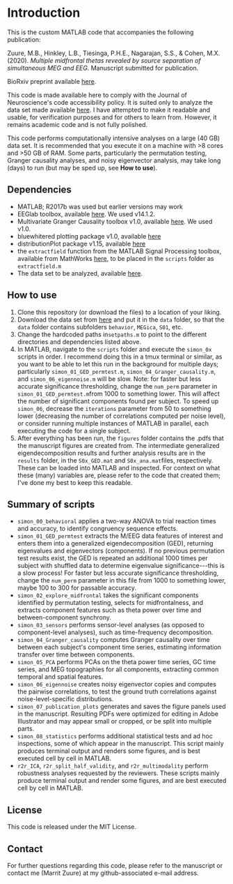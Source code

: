 # Introduction
This is the custom MATLAB code that accompanies the following publication:

Zuure, M.B., Hinkley, L.B., Tiesinga, P.H.E., Nagarajan, S.S., & Cohen, M.X. (2020). _Multiple midfrontal thetas revealed by source separation of simultaneous MEG and EEG._  Manuscript submitted for publication.

BioRxiv preprint available [here](https://www.biorxiv.org/content/10.1101/2020.03.11.987040v1).

This code is made available here to comply with the Journal of Neuroscience's code accessibility policy. It is suited only to analyze the data set made available [here](https://doi.org/10.34973/a21y-3t91). I have attempted to make it readable and usable, for verification purposes and for others to learn from. However, it remains academic code and is not fully polished.

This code performs computationally intensive analyses on a large (40 GB) data set. It is recommended that you execute it on a machine with >8 cores and >50 GB of RAM. Some parts, particularly the permutation testing, Granger causality analyses, and noisy eigenvector analysis, may take long (days) to run (but may be sped up, see **How to use**).

## Dependencies
- MATLAB; R2017b was used but earlier versions may work
- EEGlab toolbox, available [here](https://sccn.ucsd.edu/eeglab/index.php). We used v14.1.2.
- Multivariate Granger Causality toolbox v1.0, available [here](http://www.sussex.ac.uk/sackler/mvgc/). We used v1.0.
- bluewhitered plotting package v1.0, available [here](https://nl.mathworks.com/matlabcentral/fileexchange/4058-bluewhitered)
- distributionPlot package v1.15, available [here](https://nl.mathworks.com/matlabcentral/fileexchange/23661-violin-plots-for-plotting-multiple-distributions-distributionplot-m)
 - the `extractfield` function from the MATLAB Signal Processing toolbox, available from MathWorks [here](https://www.mathworks.com/matlabcentral/mlc-downloads/downloads/submissions/53545/versions/6/previews/tools/extractfield.m/index.html), to be placed in the `scripts` folder as `extractfield.m`
 - The data set to be analyzed, available [here](https://doi.org/10.34973/a21y-3t91).

## How to use

 1. Clone this repository (or download the files) to a location of your liking. 
 2. Download the data set from [here](https://doi.org/10.34973/a21y-3t91) and put it in the `data` folder, so that the `data` folder contains subfolders `behavior`, `MEGica`, `S01`, etc. 
 3. Change the hardcoded paths in`setpaths.m` to point to the different directories and dependencies listed above.
 4. In MATLAB, navigate to the `scripts` folder and execute the `simon_0x` scripts in order. I recommend doing this in a tmux terminal or similar, as you want to be able to let this run in the background for multiple days; particularly `simon_01_GED_permtest.m`, `simon_04_Granger_causality.m`, and `simon_06_eigennoise.m` will be slow. Note: for faster but less accurate significance thresholding, change the `num_perm` parameter in `simon_01_GED_permtest.m`from 1000 to something lower. This will affect the number of significant components found per subject. To speed up `simon_06`, decrease the `iterations` parameter from 50 to something lower (decreasing the number of correlations computed per noise level), or consider running multiple instances of MATLAB in parallel, each executing the code for a single subject.
 5. After everything has been run, the `figures` folder contains the .pdfs that the manuscript figures are created from. The intermediate generalized eigendecomposition results and further analysis results are in the `results` folder, in the `S0x_GED.mat` and `S0x_ana.mat`files, respectively. These can be loaded into MATLAB and inspected. For context on what these (many) variables are, please refer to the code that created them; I've done my best to keep this readable.

## Summary of scripts

* `simon_00_behavioral` applies a two-way ANOVA to trial reaction times and accuracy, to identify congruency sequence effects.
* `simon_01_GED_permtest` extracts the M/EEG data features of interest and enters them into a generalized eigendecomposition (GED), returning eigenvalues and eigenvectors (components). If no previous permutation test results exist, the GED is repeated an additional 1000 times per subject with shuffled data to determine eigenvalue significance---this is a slow process! For faster but less accurate significance thresholding, change the `num_perm` parameter in this file from 1000 to something lower, maybe 100 to 300 for passable accuracy.
* `simon_02_explore_midfrontal` takes the significant components identified by permutation testing, selects for midfrontalness, and extracts component features such as theta power over time and between-component synchrony.
* `simon_03_sensors` performs sensor-level analyses (as opposed to component-level analyses), such as time-frequency decomposition.
* `simon_04_Granger_causality` computes Granger causality over time between each subject's component time series, estimating information transfer over time between components.
* `simon_05_PCA` performs PCAs on the theta power time series, GC time series, and MEG topographies for all components, extracting common temporal and spatial features.
* `simon_06_eigennoise` creates noisy eigenvector copies and computes the pairwise correlations, to test the ground truth correlations against noise-level-specific distributions.
* `simon_07_publication_plots` generates and saves the figure panels used in the manuscript. Resulting PDFs were optimized for editing in Adobe Illustrator and may appear small or cropped, or be split into multiple parts.
* `simon_08_statistics` performs additional statistical tests and ad hoc inspections, some of which appear in the manuscript. This script mainly produces terminal output and renders some figures, and is best executed cell by cell in MATLAB.
* `r2r_ICA`, `r2r_split_half_validity`, and `r2r_multimodality` perform robustness analyses requested by the reviewers. These scripts mainly produce terminal output and render some figures, and are best executed cell by cell in MATLAB.

## License
This code is released under the MIT License.

## Contact
For further questions regarding this code, please refer to the manuscript or contact me (Marrit Zuure) at my github-associated e-mail address.
